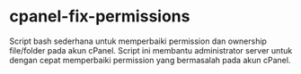 # cpanel-fix-permissions
Script bash sederhana untuk memperbaiki permission dan ownership file/folder pada akun cPanel. Script ini membantu administrator server untuk dengan cepat memperbaiki permission yang bermasalah pada akun cPanel.
